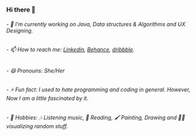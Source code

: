 ### Hi there 👋





###### - 🔭 I’m currently working on Java, Data structures & Algorithms and UX Designing.
###### - 📫 How to reach me: [Linkedin](https://www.linkedin.com/in/poorvi-nill-803725212/), [Behance](https://www.behance.net/justPoorvi), [dribbble](https://dribbble.com/Poorvi_7).
###### - 😄 Pronouns: She/Her 
###### - ⚡ Fun fact: I used to hate programming and coding in general. However, Now I am a little fascinated by it.
###### - :art: Hobbies: :notes: Listening music, :notebook_with_decorative_cover: Reading, :paintbrush: Painting, Drawing and :face_in_clouds: visualizing random stuff.
